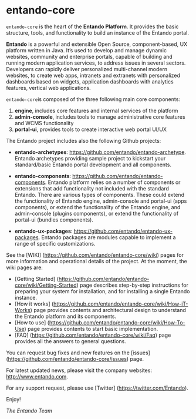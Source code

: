 entando-core
============

```entando-core``` is the heart of the **Entando Platform**. 
It provides the basic structure, tools, and functionality to build an instance of the Entando portal.

**Entando** is a powerful and extensible Open Source, component-based, UX platform written in Java. It’s used to develop and manage dynamic websites, community and enterprise portals, capable of building and running modern application services, to address issues in several sectors. Developers can rapidly deliver personalized multi-channel modern websites, to create web apps, intranets and extranets with personalized dashboards based on widgets, application dashboards with analytics features, vertical web applications.	

```entando-core```is composed of the three following main core components:

1. **engine**, includes core features and internal services of the platform
2. **admin-console**, includes tools to manage administrative core features and WCMS functionality
3. **portal-ui**, provides tools to create interactive web portal UI/UX

The Entando project includes also the following Github projects:

* **entando-archetypes**: https://github.com/entando/entando-archetype. Entando archetypes providing sample project to kickstart your standard/basic Entando portal development and all components.

* **entando-components**: https://github.com/entando/entando-components. Entando platform relies on a number of components or extensions that add functionality not included with the standard Entando. There are various types of components. These could extend the functionality of Entando engine, admin-console and portal-ui (apps components), or extend the functionality of the Entando engine, and admin-console (plugins components), or extend the functionality of portal-ui (bundles components).

* **entando-ux-packages**: https://github.com/entando/entando-ux-packages. Entando packages are modules capable to implement a range of specific customizations.

See the [WIKI] (https://github.com/entando/entando-core/wiki) pages for more information and operational details of the project. At the moment, the wiki pages are:

* [Getting Started] (https://github.com/entando/entando-core/wiki/Getting-Started) page describes step-by-step instructions for preparing your system for installation, and for installing a single Entando instance.
* [How it works] (https://github.com/entando/entando-core/wiki/How-iT-Works) page provides contents and architectural design to understand the Entando platform and its components.
* [How to use] (https://github.com/entando/entando-core/wiki/How-To-Use) page provides contents to start basic implementation.
* [FAQ] (https://github.com/entando/entando-core/wiki/Faq) page provides all the answers to general questions.

You can request bug fixes and new features on the [issues] (https://github.com/entando/entando-core/issues) page.

For latest updated news, please visit the company websites: http://www.entando.com.

For any support request, please use [Twitter] (https://twitter.com/Entando).

Enjoy!

*The Entando Team*




